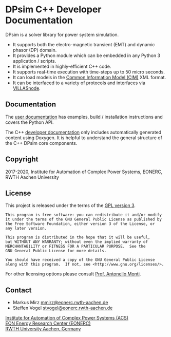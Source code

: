 # DPsim C++ Developer Documentation

DPsim is a solver library for power system simulation.

- It supports both the electro-magnetic transient (EMT) and dynamic phasor (DP) domain.
- It provides a Python module which can be embedded in any Python 3 application / scripts.
- It is implemented in highly-efficient C++ code.
- It supports real-time execution with time-steps up to 50 micro seconds.
- It can load models in the [Common Information Model (CIM)](https://en.wikipedia.org/wiki/Common_Information_Model_%28electricity%29) XML format.
- It can be interfaced to a variety of protocols and interfaces via [VILLASnode](http://www.fein-aachen.org/projects/villas-framework/).

## Documentation

The [user documentation](http://dpsim.fein-aachen.org/doc/development/sphinx/) has examples, build / installation instructions and covers the Python API.

The C++ [developer documentation](http://dpsim.fein-aachen.org/doc/development/doxygen/) only includes automatically generated content using Doxygen.
It is helpful to understand the general structure of the C++ DPsim core components.

## Copyright

2017-2020, Institute for Automation of Complex Power Systems, EONERC, RWTH Aachen University

## License

This project is released under the terms of the [GPL version 3](https://dpsim.fein-aachen.org/doc/development/sphinx/Copying.html).

```
This program is free software: you can redistribute it and/or modify
it under the terms of the GNU General Public License as published by
the Free Software Foundation, either version 3 of the License, or
any later version.

This program is distributed in the hope that it will be useful,
but WITHOUT ANY WARRANTY; without even the implied warranty of
MERCHANTABILITY or FITNESS FOR A PARTICULAR PURPOSE.  See the
GNU General Public License for more details.

You should have received a copy of the GNU General Public License
along with this program.  If not, see <http://www.gnu.org/licenses/>.
```

For other licensing options please consult [Prof. Antonello Monti](mailto:amonti@eonerc.rwth-aachen.de).

## Contact

- Markus Mirz <mmirz@eonerc.rwth-aachen.de>
- Steffen Vogel <stvogel@eonerc.rwth-aachen.de>

[Institute for Automation of Complex Power Systems (ACS)](http://www.acs.eonerc.rwth-aachen.de)  
[EON Energy Research Center (EONERC)](http://www.eonerc.rwth-aachen.de)  
[RWTH University Aachen, Germany](http://www.rwth-aachen.de)  
